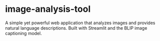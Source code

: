 # image-analysis-tool
A simple yet powerful web application that analyzes images and provides natural language descriptions. Built with Streamlit and the BLIP image captioning model.
